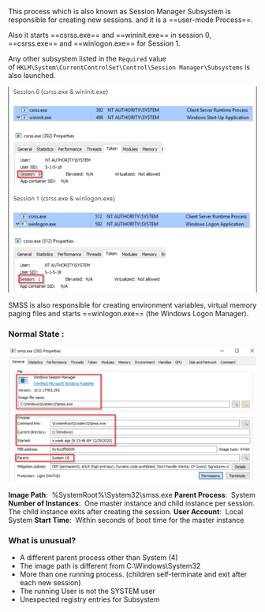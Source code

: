 This process which is also known as Session Manager Subsystem is responsible for creating new sessions. and it is a ==user-mode Process==.

Also it starts ==csrss.exe== and ==wininit.exe== in session 0, ==csrss.exe== and ==winlogon.exe== for Session 1.

Any other subsystem listed in the `Required` value of `HKLM\System\CurrentControlSet\Control\Session Manager\Subsystems` is also launched.

![](../../Attachments/Pasted%20image%2020231105010116.png)

SMSS is also responsible for creating environment variables, virtual memory paging files and starts ==winlogon.exe== (the Windows Logon Manager).

### Normal State :

![](../../Attachments/Pasted%20image%2020231105010122.png)

**Image Path**:  %SystemRoot%\System32\smss.exe
**Parent Process**:  System
**Number of Instances**:  One master instance and child instance per session. The child instance exits after creating the session.
**User Account**:  Local System
**Start Time**:  Within seconds of boot time for the master instance

### What is unusual?

- A different parent process other than System (4)
- The image path is different from C:\Windows\System32
- More than one running process. (children self-terminate and exit after each new session)
- The running User is not the SYSTEM user
- Unexpected registry entries for Subsystem
